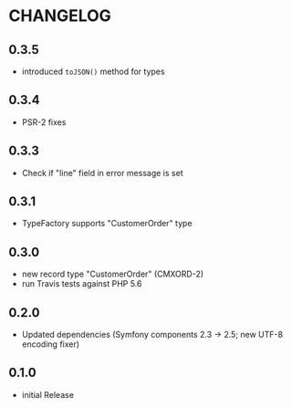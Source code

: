 CHANGELOG
=========

0.3.5
-----

 * introduced `toJSON()` method for types

0.3.4
-----

 * PSR-2 fixes

0.3.3
-----

 * Check if "line" field in error message is set

0.3.1
-----

 * TypeFactory supports "CustomerOrder" type

0.3.0
-----

 * new record type "CustomerOrder" (CMXORD-2)
 * run Travis tests against PHP 5.6

0.2.0
-----

 * Updated dependencies (Symfony components 2.3 → 2.5; new UTF-8 encoding fixer)

0.1.0
-----

 * initial Release

